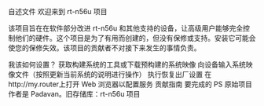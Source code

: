 自述文件
欢迎来到 rt-n56u 项目

该项目旨在在软件部分改进 rt-n56u 和其他支持的设备，让高级用户能够完全控制他们的硬件。这个项目是为了有用而创建的，但没有保修或支持。安装它可能会使您的保修失效。该项目的贡献者不对接下来发生的事情负责。

我该如何设置？
获取构建系统的工具或下载预构建的系统映像
向设备输入系统映像文件（按照更新当前系统的说明进行操作）
执行恢复出厂设置
在http://my.router上打开 Web 浏览器以配置服务
贡献指南
要完成的
PS 原始项目作者是 Padavan。旧存储库：rt-n56u 项目
